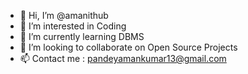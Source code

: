 - 👋 Hi, I’m @amanithub
- 👀 I’m interested in Coding
- 🌱 I’m currently learning DBMS
- 💞️ I’m looking to collaborate on Open Source Projects
- 📫 Contact me : pandeyamankumar13@gmail.com

<!---
amanithub/amanithub is a ✨ special ✨ repository because its `README.md` (this file) appears on your GitHub profile.
You can click the Preview link to take a look at your changes.
--->
